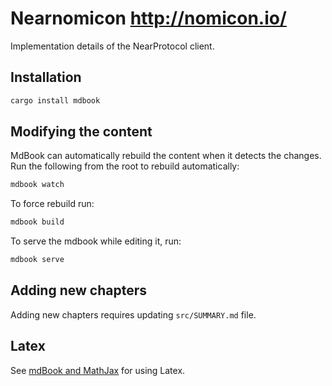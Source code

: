 # Nearnomicon http://nomicon.io/

Implementation details of the NearProtocol client.

## Installation

```sh
cargo install mdbook
```

## Modifying the content

MdBook can automatically rebuild the content when it detects the changes. Run the following from the root to rebuild automatically:

```sh
mdbook watch
```

To force rebuild run:

```sh
mdbook build
```

To serve the mdbook while editing it, run:

```sh
mdbook serve
```

## Adding new chapters
Adding new chapters requires updating `src/SUMMARY.md` file.

## Latex
See [mdBook and MathJax](https://rust-lang-nursery.github.io/mdBook/format/mathjax.html) for using Latex.
